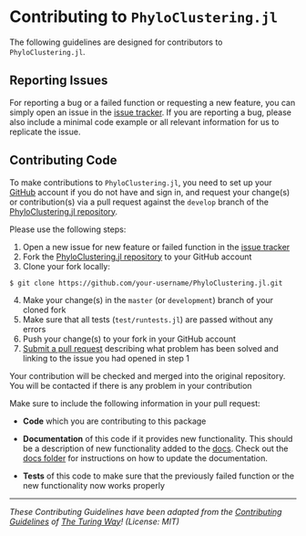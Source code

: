 # Contributing to `PhyloClustering.jl`

The following guidelines are designed for contributors to `PhyloClustering.jl`. 

## Reporting Issues

For reporting a bug or a failed function or requesting a new feature, you can simply open an issue in the [issue tracker](https://github.com/solislemuslab/PhyloClustering.jl/issues). If you are reporting a bug, please also include a minimal code example or all relevant information for us to replicate the issue.

## Contributing Code

To make contributions to `PhyloClustering.jl`, you need to set up your [GitHub](https://github.com) 
account if you do not have and sign in, and request your change(s) or contribution(s) via 
a pull request against the ``develop``
branch of the [PhyloClustering.jl repository](https://github.com/solislemuslab/PhyloClustering.jl
). 

Please use the following steps:

1. Open a new issue for new feature or failed function in the [issue tracker](https://github.com/solislemuslab/PhyloClustering.jl/issues)
2. Fork the [PhyloClustering.jl repository](https://github.com/solislemuslab/PhyloClustering.jl
) to your GitHub account
3. Clone your fork locally:
```
$ git clone https://github.com/your-username/PhyloClustering.jl.git
```   
4. Make your change(s) in the `master` (or `development`) branch of your cloned fork
5. Make sure that all tests (`test/runtests.jl`) are passed without any errors
6. Push your change(s) to your fork in your GitHub account
7. [Submit a pull request](https://github.com/solislemuslab/PhyloClustering.jl/pulls) describing what problem has been solved and linking to the issue you had opened in step 1

Your contribution will be checked and merged into the original repository. You will be contacted if there is any problem in your contribution

Make sure to include the following information in your pull request:

* **Code** which you are contributing to this package

* **Documentation** of this code if it provides new functionality. This should be a description of new functionality added to the [docs](https://solislemuslab.github.io/PhyloClustering.jl/dev/). Check out the [docs folder](https://github.com/solislemuslab/PhyloClustering.jl/tree/master/docs) for instructions on how to update the documentation.

- **Tests** of this code to make sure that the previously failed function or the new functionality now works properly


---

_These Contributing Guidelines have been adapted from the [Contributing Guidelines](https://github.com/atomneb/AtomNeb-py/blob/master/CONTRIBUTING.md) of [The Turing Way](https://github.com/atomneb/AtomNeb-py)! (License: MIT)_
